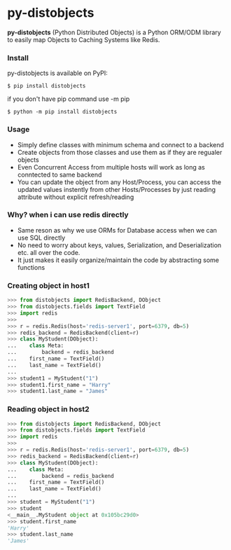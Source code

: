 # py-distobjects

**py-distobjects** (Python Distributed Objects) is a Python ORM/ODM library to easily map Objects to Caching Systems like Redis.
### Install
py-distobjects is available on PyPI:
```console
$ pip install distobjects
```
if you don't have pip command use -m pip
```console
$ python -m pip install distobjects
```

### Usage
- Simply define classes with minimum schema and connect to a backend
- Create objects from those classes and use them as if they are regualer objects
- Even Concurrent Access from multiple hosts will work as long as conntected to same backend
- You can update the object from any Host/Process, you can access the updated values instently from other Hosts/Processes by just reading attribute without explicit refresh/reading

### Why? when i can use redis directly
- Same reson as why we use ORMs for Database access when we can use SQL directly
- No need to worry about keys, values, Serialization, and Deserialization etc. all over the code.
- It just makes it easily organize/maintain the code by abstracting some functions

### Creating object in host1
```python
>>> from distobjects import RedisBackend, DObject
>>> from distobjects.fields import TextField
>>> import redis
>>>
>>> r = redis.Redis(host='redis-server1', port=6379, db=5)
>>> redis_backend = RedisBackend(client=r)
>>> class MyStudent(DObject):
...    class Meta:
...        backend = redis_backend
...    first_name = TextField()
...    last_name = TextField()
...
>>> student1 = MyStudent("1")
>>> student1.first_name = "Harry"
>>> student1.last_name = "James"
```

### Reading object in host2
```python
>>> from distobjects import RedisBackend, DObject
>>> from distobjects.fields import TextField
>>> import redis
>>>
>>> r = redis.Redis(host='redis-server1', port=6379, db=5)
>>> redis_backend = RedisBackend(client=r)
>>> class MyStudent(DObject):
...    class Meta:
...        backend = redis_backend
...    first_name = TextField()
...    last_name = TextField()
...
>>> student = MyStudent("1")
>>> student
<__main__.MyStudent object at 0x105bc29d0>
>>> student.first_name
'Harry'
>>> student.last_name
'James'
```
